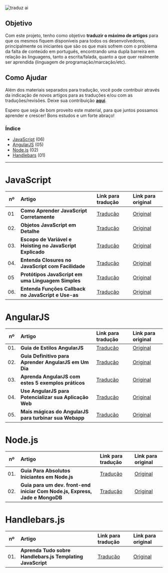 ![traduz ai](img/traduz-ai.png)

## Objetivo

Com este projeto, tenho como objetivo **traduzir o máximo de artigos** para que os mesmos fiquem disponíveis para todos os desenvolvedores, principalmente os iniciantes que são os que mais sofrem com o problema da falta de conteúdo em português, encontrando uma dupla barreira em relação às linguagens, tanto a escrita/falada, quanto a que quer realmente ser aprendida (linguagem de programação/marcação/etc).

## Como Ajudar

Além dos materiais separados para tradução, você pode contribuir através da indicação de novos artigos para as traduções e/ou com as traduções/revisões. Deixe sua contribuição **[aqui](https://github.com/eoop/traduz-ai/issues)**.

Espero que seja de bom proveito este material, para que juntos possamos aprender e crescer! Bons estudos e um forte abraço!


### Índice

* [JavaScript](#javascript) (06)
* [AngularJS](#angularjs) (05)
* [Node.js](#nodejs) (02)
* [Handlebars](#handlebarsjs) (01)

---

# JavaScript

|nº|Artigo|Link para tradução|Link para original|
|---|:---|:---|:---|
|01|**Como Aprender JavaScript Corretamente**|[Tradução](https://github.com/eoop/traduz-ai/blob/master/javascript/001-como-aprender-js-corretamente.md#como-aprender-javascript-corretamente--javascriptis-sexy)|[Original](http://javascriptissexy.com/how-to-learn-javascript-properly/)|
|02.|**Objetos JavaScript em Detalhe**|[Tradução](https://github.com/eoop/traduz-ai/blob/master/javascript/002-objetos-js-em-detalhe.md#objetos-javascript-em-detalhe)|[Original](http://javascriptissexy.com/javascript-objects-in-detail/)|
|03.|**Escopo de Variável e Hoisting no JavaScript Explicado**|[Tradução](https://github.com/eoop/traduz-ai/blob/master/javascript/003-escopo-de-variavel-js-e-hoisting-explicado.md#escopo-de-vari%C3%A1vel-javascript-e-hoisting-explicado)|[Original](http://javascriptissexy.com/javascript-variable-scope-and-hoisting-explained/)|
|04.|**Entenda Closures no JavaScript com Facilidade**|[Tradução](https://github.com/eoop/traduz-ai/blob/master/javascript/004-entenda-closures-no-javaScript-com-facilidade.md#entenda-closures-no-javascript-com-facilidade)|[Original](http://javascriptissexy.com/understand-javascript-closures-with-ease/)|
|05|**Protótipos JavaScript em uma Linguagem Simples**|[Tradução](https://github.com/eoop/traduz-ai/blob/master/javascript/006-prototipos-javascript-em-uma-linguagem-simples.md#prot%C3%B3tipos-javascript-em-uma-linguagem-simples)|[Original](http://javascriptissexy.com/javascript-prototype-in-plain-detailed-language/)|
|06.|**Entenda Funções Callback no JavaScript e Use-as**|[Tradução](https://github.com/eoop/traduz-ai/blob/master/javascript/007-entenda-callbacks-js.md)|[Original](http://javascriptissexy.com/understand-javascript-callback-functions-and-use-them/)|

# AngularJS

|nº|Artigo|Link para tradução|Link para original|
|---|:---|:---|:---|
|01.|**Guia de Estilos AngularJS**|[Tradução](https://github.com/eoop/angularjs-style-guide/blob/master/README-pt-br.md)|[Original](https://github.com/mgechev/angularjs-style-guide)|
|02.|**Guia Definitivo para Aprender AngularJS em Um Dia**|[Tradução](https://github.com/eoop/traduz-ai/blob/master/angularjs/001-guia-definitivo-para-aprender-angularjs.md)|[Original](http://toddmotto.com/ultimate-guide-to-learning-angular-js-in-one-day/)|
|03.|**Aprenda AngularJS com estes 5 exemplos práticos**|[Tradução](https://github.com/eoop/traduz-ai/blob/master/angularjs/002-aprenda-angularjs-com-5-exemplos.md)|[Original](http://tutorialzine.com/2013/08/learn-angularjs-5-examples/)| 
|04.|**Use AngularJS para Potencializar sua Aplicação Web**|[Tradução](https://github.com/eoop/traduz-ai/blob/master/angularjs/003-use-angularjs-para-potencializar-sua-webapp.md#use-angularjs-para-potencializar-suas-aplica%C3%A7%C3%B5es-web)|[Original](http://www.yearofmoo.com/2012/08/use-angularjs-to-power-your-web-application.html)|
|05.|**Mais mágicas do AngularJS para turbinar sua Webapp**|[Tradução](https://github.com/eoop/traduz-ai/blob/master/angularjs/004-mais-magicas-angularjs-para-turbinar-sua-webapp.md#mais-m%C3%A1gicas-do-angularjs-para-turbinar-sua-webapp)|[Original](http://www.yearofmoo.com/2012/10/more-angularjs-magic-to-supercharge-your-webapp.html)|

# Node.js

|nº|Artigo|Link para tradução|Link para original|
|---|:---|:---|:---|
|01.|**Guia Para Absolutos Iniciantes em Node.js**|[Tradução](https://github.com/eoop/traduz-ai/blob/master/nodejs/001-guia-para-iniciantes-absolutos-em-nodejs.md)|[Original](http://blog.modulus.io/absolute-beginners-guide-to-nodejs)|
|02.|**Guia para um dev. front-end iniciar Com Node.js, Express, Jade e MongoDB**|[Tradução](https://github.com/cerebrobr/traduz-ai/blob/master/nodejs/002-simples-guia-nodejs-jade-express-mongodb.md)|[Original](http://cwbuecheler.com/web/tutorials/2013/node-express-mongo/)|

# Handlebars.js

|nº|Artigo|Link para tradução|Link para original|
|---|:---|:---|:---|
|01.|**Aprenda Tudo sobre Handlebars.js Templating JavaScript**|[Tradução](https://github.com/eoop/traduz-ai/blob/master/handlebars/001-aprenda-tudo-sobre-handlebars.md#aprenda-tudo-sobre-handlebarsjs-templating-javascript)|[Original](http://javascriptissexy.com/handlebars-js-tutorial-learn-everything-about-handlebars-js-javascript-templating/)|
